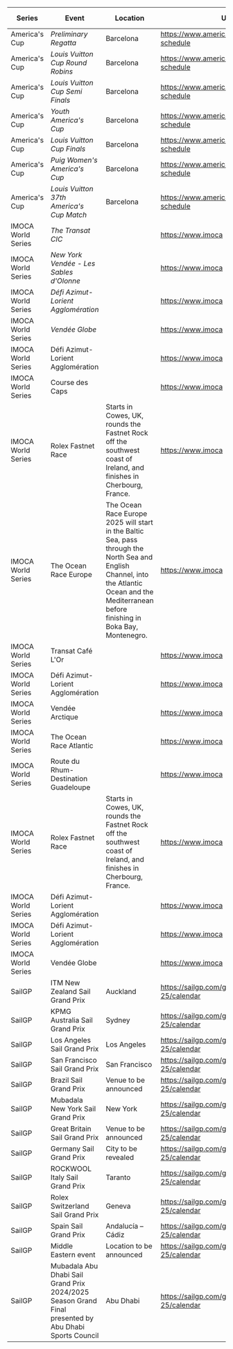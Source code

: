 | Series | Event | Location | URL | Start Date | End Date |
|---|---|---|---|---|---|
| America's Cup | *Preliminary Regatta* | Barcelona | https://www.americascup.com/en/ac37-schedule | 2024-08-22 | *2024-08-25* |
| America's Cup | *Louis Vuitton Cup Round Robins* | Barcelona | https://www.americascup.com/en/ac37-schedule | 2024-08-29 | *2024-09-08* |
| America's Cup | *Louis Vuitton Cup Semi Finals* | Barcelona | https://www.americascup.com/en/ac37-schedule | 2024-09-14 | *2024-09-19* |
| America's Cup | *Youth America's Cup* | Barcelona | https://www.americascup.com/en/ac37-schedule | 2024-09-17 | *2024-09-26* |
| America's Cup | *Louis Vuitton Cup Finals* | Barcelona | https://www.americascup.com/en/ac37-schedule | 2024-09-26 | *2024-10-05* |
| America's Cup | *Puig Women's America's Cup* | Barcelona | https://www.americascup.com/en/ac37-schedule | 2024-10-05 | *2024-10-13* |
| America's Cup | *Louis Vuitton 37th America's Cup Match* | Barcelona | https://www.americascup.com/en/ac37-schedule | 2024-10-12 | *2024-10-21* |
| IMOCA World Series | *The Transat CIC* |  | https://www.imoca | 2024 | *2024* |
| IMOCA World Series | *New York Vendée - Les Sables d'Olonne* |  | https://www.imoca | 2024 | *2024* |
| IMOCA World Series | *Défi Azimut-Lorient Agglomération* |  | https://www.imoca | 2024 | *2024* |
| IMOCA World Series | *Vendée Globe* |  | https://www.imoca | 2024 | *2025* |
| IMOCA World Series | Défi Azimut-Lorient Agglomération |  | https://www.imoca | 2025 | 2025 |
| IMOCA World Series | Course des Caps |  | https://www.imoca | 2025-06 | 2025-06 |
| IMOCA World Series | Rolex Fastnet Race | Starts in Cowes, UK, rounds the Fastnet Rock off the southwest coast of Ireland, and finishes in Cherbourg, France. | https://www.imoca | 2025-07 | 2025-07 |
| IMOCA World Series | The Ocean Race Europe | The Ocean Race Europe 2025 will start in the Baltic Sea, pass through the North Sea and English Channel, into the Atlantic Ocean and the Mediterranean before finishing in Boka Bay, Montenegro. | https://www.imoca | 2025-08-10 | 2025-08-10 |
| IMOCA World Series | Transat Café L'Or |  | https://www.imoca | 2025-10-26 | 2025-10-26 |
| IMOCA World Series | Défi Azimut-Lorient Agglomération |  | https://www.imoca | 2026 | 2026 |
| IMOCA World Series | Vendée Arctique |  | https://www.imoca | 2026-06 | 2026-06 |
| IMOCA World Series | The Ocean Race Atlantic |  | https://www.imoca | 2026-08 | 2026-08 |
| IMOCA World Series | Route du Rhum-Destination Guadeloupe |  | https://www.imoca | 2026-11 | 2026-11 |
| IMOCA World Series | Rolex Fastnet Race | Starts in Cowes, UK, rounds the Fastnet Rock off the southwest coast of Ireland, and finishes in Cherbourg, France. | https://www.imoca | 2027-07 | 2027-07 |
| IMOCA World Series | Défi Azimut-Lorient Agglomération |  | https://www.imoca | 2027 | 2027 |
| IMOCA World Series | Défi Azimut-Lorient Agglomération |  | https://www.imoca | 2028 | 2028 |
| IMOCA World Series | Vendée Globe |  | https://www.imoca | 2028 | 2028 |
| SailGP | ITM New Zealand Sail Grand Prix | Auckland | https://sailgp.com/general/24-25/calendar | 2025-01-18 | 2025-01-19 |
| SailGP | KPMG Australia Sail Grand Prix | Sydney | https://sailgp.com/general/24-25/calendar | 2025-02-08 | 2025-02-09 |
| SailGP | Los Angeles Sail Grand Prix | Los Angeles | https://sailgp.com/general/24-25/calendar | 2025-03-15 | 2025-03-16 |
| SailGP | San Francisco Sail Grand Prix | San Francisco | https://sailgp.com/general/24-25/calendar | 2025-03-22 | 2025-03-23 |
| SailGP | Brazil Sail Grand Prix | Venue to be announced | https://sailgp.com/general/24-25/calendar | 2025-05-03 | 2025-05-04 |
| SailGP | Mubadala New York Sail Grand Prix | New York | https://sailgp.com/general/24-25/calendar | 2025-06-07 | 2025-06-08 |
| SailGP | Great Britain Sail Grand Prix | Venue to be announced | https://sailgp.com/general/24-25/calendar | 2025-07-19 | 2025-07-20 |
| SailGP | Germany Sail Grand Prix | City to be revealed | https://sailgp.com/general/24-25/calendar | 2025-08-16 | 2025-08-17 |
| SailGP | ROCKWOOL Italy Sail Grand Prix | Taranto | https://sailgp.com/general/24-25/calendar | 2025-09-06 | 2025-09-07 |
| SailGP | Rolex Switzerland Sail Grand Prix | Geneva | https://sailgp.com/general/24-25/calendar | 2025-09-20 | 2025-09-21 |
| SailGP | Spain Sail Grand Prix | Andalucía – Cádiz | https://sailgp.com/general/24-25/calendar | 2025-10-04 | 2025-10-05 |
| SailGP | Middle Eastern event | Location to be announced | https://sailgp.com/general/24-25/calendar | 2025-11-07 | 2025-11-08 |
| SailGP | Mubadala Abu Dhabi Sail Grand Prix 2024/2025 Season Grand Final presented by Abu Dhabi Sports Council | Abu Dhabi | https://sailgp.com/general/24-25/calendar | 2025-11-29 | 2025-11-30 |